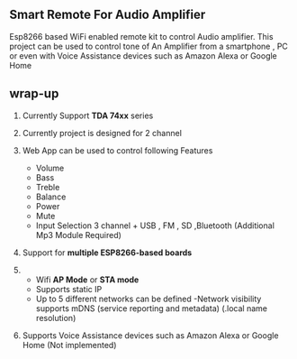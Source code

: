 ## Smart Remote For Audio Amplifier 
Esp8266 based WiFi enabled remote kit to control Audio amplifier. This project can be used to control tone of An Amplifier from  a smartphone , PC or even with Voice Assistance devices such as Amazon Alexa or Google Home 

## wrap-up

 1. Currently Support **TDA 74xx**  series 
 2. Currently project is designed for 2 channel 
 3. Web App  can be used to control following Features
    - Volume 
    - Bass 
    - Treble
    - Balance 
    - Power 
    - Mute 
    - Input Selection 3 channel + USB , FM , SD ,Bluetooth (Additional Mp3 Module Required)
 4. Support for **multiple ESP8266-based boards**
 5. -   Wifi  **AP Mode**  or  **STA mode**
    -   Supports static IP
    -   Up to 5 different networks can be defined
    -Network visibility supports mDNS (service reporting and metadata)  (.local name resolution)
    
 6.  Supports Voice Assistance devices such as Amazon Alexa or Google Home (Not implemented)
 

